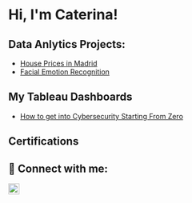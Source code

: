 <h1>Hi, I'm Caterina! 

<h2>Data Anlytics Projects:</h2>

  - [House Prices in Madrid](https://github.com/caterinamora/House-Prices-in-Madrid-)
  - [Facial Emotion Recognition](https://github.com/caterinamora/Facial-Emotion-Recognition-)

<h2> My Tableau Dashboards</h2>

- [How to get into Cybersecurity Starting From Zero](https://www.youtube.com/watch?v=a83ASGn_V_s)

<h2> Certifications</h2>

<h2> 🤳 Connect with me:</h2>


[<img align="left" alt="CaterinaMora | LinkedIn" width="22px" src="https://cdn.jsdelivr.net/npm/simple-icons@v3/icons/linkedin.svg" />][linkedin]

[linkedin]: www.linkedin.com/in/caterinamoraadrover
